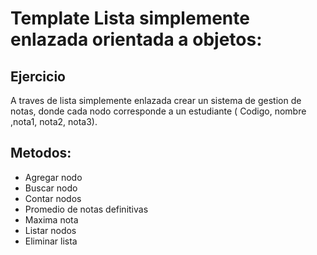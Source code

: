 # Template Lista simplemente enlazada orientada a objetos:

## Ejercicio 
A traves de lista simplemente enlazada crear un sistema de gestion de notas, donde cada nodo corresponde a un estudiante ( Codigo, nombre ,nota1, nota2, nota3).

## Metodos:
- Agregar nodo
- Buscar nodo
- Contar nodos
- Promedio de notas definitivas
- Maxima nota
- Listar nodos
- Eliminar lista
